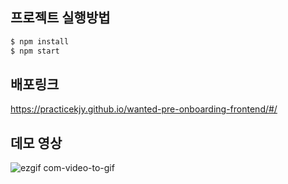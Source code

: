 
## 프로젝트 실행방법

```js
$ npm install
$ npm start
```

## 배포링크

https://practicekjy.github.io/wanted-pre-onboarding-frontend/#/

## 데모 영상

![ezgif com-video-to-gif](https://user-images.githubusercontent.com/119389577/233112251-1a77bf89-2209-4110-ad78-bed5a7a32743.gif)
